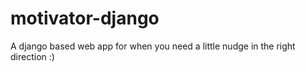 # motivator-django

A django based web app for when you need a little nudge in the right direction :) 